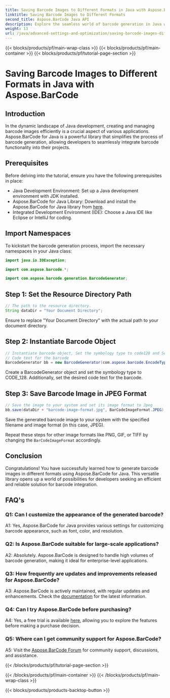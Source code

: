 ```yaml
---
title: Saving Barcode Images to Different Formats in Java with Aspose.BarCode
linktitle: Saving Barcode Images to Different Formats
second_title: Aspose.BarCode Java API
description: Explore the seamless world of barcode generation in Java with Aspose.BarCode. Learn to save barcode images in different formats effortlessly. 
weight: 13
url: /java/advanced-settings-and-optimization/saving-barcode-images-different-formats/
---
```


{{< blocks/products/pf/main-wrap-class >}}
{{< blocks/products/pf/main-container >}}
{{< blocks/products/pf/tutorial-page-section >}}

# Saving Barcode Images to Different Formats in Java with Aspose.BarCode

## Introduction

In the dynamic landscape of Java development, creating and managing barcode images efficiently is a crucial aspect of various applications. Aspose.BarCode for Java is a powerful library that simplifies the process of barcode generation, allowing developers to seamlessly integrate barcode functionality into their projects.

## Prerequisites

Before delving into the tutorial, ensure you have the following prerequisites in place:

- Java Development Environment: Set up a Java development environment with JDK installed.
- Aspose.BarCode for Java Library: Download and install the Aspose.BarCode for Java library from [here](https://releases.aspose.com/barcode/java/).
- Integrated Development Environment (IDE): Choose a Java IDE like Eclipse or IntelliJ for coding.

## Import Namespaces

To kickstart the barcode generation process, import the necessary namespaces in your Java class:

```java
import java.io.IOException;

import com.aspose.barcode.*;

import com.aspose.barcode.generation.BarcodeGenerator;
```

## Step 1: Set the Resource Directory Path

```java
// The path to the resource directory.
String dataDir = "Your Document Directory";
```

Ensure to replace "Your Document Directory" with the actual path to your document directory.

## Step 2: Instantiate Barcode Object

```java
// Instantiate barcode object, Set the symbology type to code128 and Set the
// Code text for the barcode
BarcodeGenerator bb = new BarcodeGenerator(com.aspose.barcode.EncodeTypes.CODE_128, "1234567");
```

Create a BarcodeGenerator object and set the symbology type to CODE_128. Additionally, set the desired code text for the barcode.

## Step 3: Save Barcode Image in JPEG Format

```java
// Save the image to your system and set its image format to Jpeg
bb.save(dataDir + "barcode-image-format.jpg", BarCodeImageFormat.JPEG);
```

Save the generated barcode image to your system with the specified filename and image format (in this case, JPEG).

Repeat these steps for other image formats like PNG, GIF, or TIFF by changing the `BarCodeImageFormat` accordingly.

## Conclusion

Congratulations! You have successfully learned how to generate barcode images in different formats using Aspose.BarCode for Java. This versatile library opens up a world of possibilities for developers seeking an efficient and reliable solution for barcode integration.

## FAQ's

### Q1: Can I customize the appearance of the generated barcode?

A1: Yes, Aspose.BarCode for Java provides various settings for customizing barcode appearance, such as font, color, and resolution.

### Q2: Is Aspose.BarCode suitable for large-scale applications?

A2: Absolutely. Aspose.BarCode is designed to handle high volumes of barcode generation, making it ideal for enterprise-level applications.

### Q3: How frequently are updates and improvements released for Aspose.BarCode?

A3: Aspose.BarCode is actively maintained, with regular updates and enhancements. Check the [documentation](https://reference.aspose.com/barcode/java/) for the latest information.

### Q4: Can I try Aspose.BarCode before purchasing?

A4: Yes, a free trial is available [here](https://releases.aspose.com/), allowing you to explore the features before making a purchase decision.

### Q5: Where can I get community support for Aspose.BarCode?

A5: Visit the [Aspose.BarCode Forum](https://forum.aspose.com/c/barcode/13) for community support, discussions, and assistance.

{{< /blocks/products/pf/tutorial-page-section >}}

{{< /blocks/products/pf/main-container >}}
{{< /blocks/products/pf/main-wrap-class >}}

{{< blocks/products/products-backtop-button >}}
